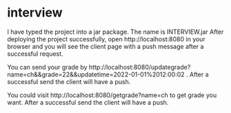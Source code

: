 # interview
I have typed the project into a jar package. The name is INTERVIEW.jar
After deploying the project successfully, open
http://localhost:8080  in your browser and you will see the client page with a push message after a successful request.

You can send your grade by 
http://localhost:8080/updategrade?name=ch&&grade=22&&updatetime=2022-01-01%2012:00:02 . After a successful send the client will have a push.

You could visit http://localhost:8080/getgrade?name=ch to get grade you want.
After a successful send the client will have a push.